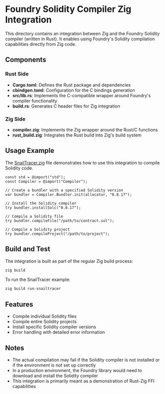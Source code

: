 # Foundry Solidity Compiler Zig Integration

This directory contains an integration between Zig and the Foundry Solidity compiler (written in Rust). It enables using Foundry's Solidity compilation capabilities directly from Zig code.

## Components

### Rust Side

- **Cargo.toml**: Defines the Rust package and dependencies
- **cbindgen.toml**: Configuration for the C bindings generation
- **src/lib.rs**: Implements the C-compatible wrapper around Foundry's compiler functionality
- **build.rs**: Generates C header files for Zig integration

### Zig Side

- **compiler.zig**: Implements the Zig wrapper around the Rust/C functions
- **rust_build.zig**: Integrates the Rust build into Zig's build system

## Usage Example

The [SnailTracer.zig](../Solidity/SnailTracer.zig) file demonstrates how to use this integration to compile Solidity code.

```zig
const std = @import("std");
const Compiler = @import("Compiler");

// Create a bundler with a specified Solidity version
var bundler = Compiler.Bundler.init(allocator, "0.8.17");

// Install the Solidity compiler
try bundler.installSolc("0.8.17");

// Compile a Solidity file
try bundler.compileFile("/path/to/contract.sol");

// Compile a Solidity project
try bundler.compileProject("/path/to/project");
```

## Build and Test

The integration is built as part of the regular Zig build process:

```bash
zig build
```

To run the SnailTracer example:

```bash
zig build run-snailtracer
```

## Features

- Compile individual Solidity files
- Compile entire Solidity projects
- Install specific Solidity compiler versions
- Error handling with detailed error information

## Notes

- The actual compilation may fail if the Solidity compiler is not installed or if the environment is not set up correctly
- In a production environment, the Foundry library would need to download and install the Solidity compiler
- This integration is primarily meant as a demonstration of Rust-Zig FFI capabilities
